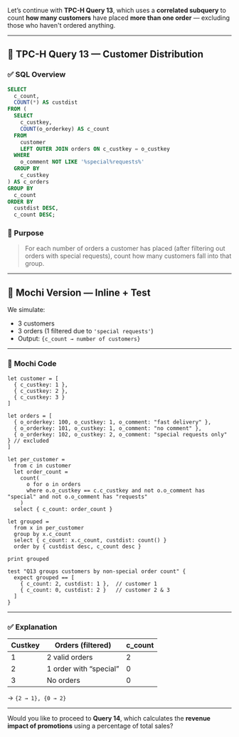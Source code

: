 Let’s continue with **TPC-H Query 13**, which uses a **correlated subquery** to count **how many customers** have placed **more than one order** — excluding those who haven't ordered anything.

---

## 🧾 TPC-H Query 13 — Customer Distribution

### ✅ **SQL Overview**

```sql
SELECT
  c_count,
  COUNT(*) AS custdist
FROM (
  SELECT
    c_custkey,
    COUNT(o_orderkey) AS c_count
  FROM
    customer
    LEFT OUTER JOIN orders ON c_custkey = o_custkey
  WHERE
    o_comment NOT LIKE '%special%requests%'
  GROUP BY
    c_custkey
) AS c_orders
GROUP BY
  c_count
ORDER BY
  custdist DESC,
  c_count DESC;
```

### 🧠 Purpose

> For each number of orders a customer has placed (after filtering out orders with special requests), count how many customers fall into that group.

---

## 🦊 Mochi Version — Inline + Test

We simulate:

* 3 customers
* 3 orders (1 filtered due to `'special requests'`)
* Output: `{c_count → number of customers}`

---

### 🧾 **Mochi Code**

```mochi
let customer = [
  { c_custkey: 1 },
  { c_custkey: 2 },
  { c_custkey: 3 }
]

let orders = [
  { o_orderkey: 100, o_custkey: 1, o_comment: "fast delivery" },
  { o_orderkey: 101, o_custkey: 1, o_comment: "no comment" },
  { o_orderkey: 102, o_custkey: 2, o_comment: "special requests only" } // excluded
]

let per_customer =
  from c in customer
  let order_count =
    count(
      o for o in orders
      where o.o_custkey == c.c_custkey and not o.o_comment has "special" and not o.o_comment has "requests"
    )
  select { c_count: order_count }

let grouped =
  from x in per_customer
  group by x.c_count
  select { c_count: x.c_count, custdist: count() }
  order by { custdist desc, c_count desc }

print grouped

test "Q13 groups customers by non-special order count" {
  expect grouped == [
    { c_count: 2, custdist: 1 },  // customer 1
    { c_count: 0, custdist: 2 }   // customer 2 & 3
  ]
}
```

---

### ✅ Explanation

| Custkey | Orders (filtered)      | c\_count |
| ------- | ---------------------- | -------- |
| 1       | 2 valid orders         | 2        |
| 2       | 1 order with “special” | 0        |
| 3       | No orders              | 0        |

→ `{2 → 1}, {0 → 2}`

---

Would you like to proceed to **Query 14**, which calculates the **revenue impact of promotions** using a percentage of total sales?
